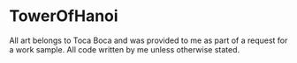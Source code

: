 # TowerOfHanoi

All art belongs to Toca Boca and was provided to me as part of a request for a work sample.
All code written by me unless otherwise stated.